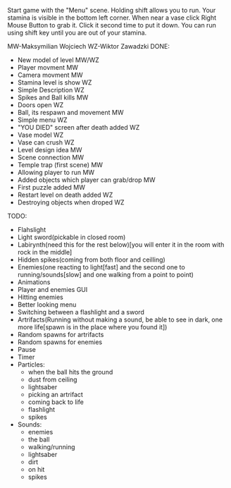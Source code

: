 Start game with the "Menu" scene. Holding shift allows you to run. Your stamina is visible in the bottom left corner.
When near a vase click Right Mouse Button to grab it.
Click it second time to put it down.
You can run using shift key until you are out of your stamina.

MW-Maksymilian Wojciech WZ-Wiktor Zawadzki
DONE:
- New model of level MW/WZ
- Player movment MW 
- Camera movment MW
- Stamina level is show WZ
- Simple Description WZ
- Spikes and Ball kills MW
- Doors open WZ
- Ball, its respawn and movement MW
- Simple menu WZ
- "YOU DIED" screen after death added WZ
- Vase model WZ
- Vase can crush WZ
- Level design idea MW
- Scene connection MW
- Temple trap (first scene) MW
- Allowing player to run MW
- Added objects which player can grab/drop MW
- First puzzle added MW
- Restart level on death added WZ
- Destroying objects when droped WZ


TODO:
- Flahslight
- Light sword(pickable in closed room)
- Labirynth(need this for the rest below)[you will enter it in the room with rock in the middle]
- Hidden spikes(coming from both floor and ceilling)
- Enemies(one reacting to light[fast] and the second one to running/sounds[slow] and one walking from a point to point)
- Animations
- Player and enemies GUI
- Hitting enemies
- Better looking menu
- Switching between a flashlight and a sword
- Artrifacts(Running without making a sound, be able to see in dark, one more life[spawn is in the place where you found it])
- Random spawns for artrifacts
- Random spawns for enemies
- Pause
- Timer
- Particles:
	* when the ball hits the ground
	* dust from ceiling
	* lightsaber
	* picking an artrifact
	* coming back to life
	* flashlight
	* spikes
- Sounds:
	* enemies
	* the ball
	* walking/running
	* lightsaber
	* dirt
	* on hit
	* spikes
